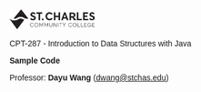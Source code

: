 <!-- Created by Dayu Wang (dwang@stchas.edu) on 2025-08-01 -->

<!-- Last updated by Dayu Wang (dwang@stchas.edu) on 2025-08-01 -->


<div style="font-family:Verdana,sans-serif;">
<img src="images/Downloaded_2020-08-15_-_SCC_Logo_(Black)_-_SVG.svg" alt="SCC Logo" width="150">

CPT-287 - Introduction to Data Structures with Java

**Sample Code**

Professor: **Dayu Wang** ([dwang@stchas.edu](mailto:dwang@stchas.edu))
</div>